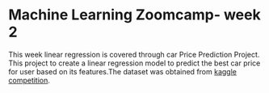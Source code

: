 # Machine Learning Zoomcamp- week 2
This week linear regression is covered through car Price Prediction Project. 
This project to create a linear regression model to predict the best car price for user based on its features.The dataset was obtained from [
kaggle competition](https://github.com/alexeygrigorev/mlbookcamp-code/blob/master/chapter-02-car-price/data.csv).
